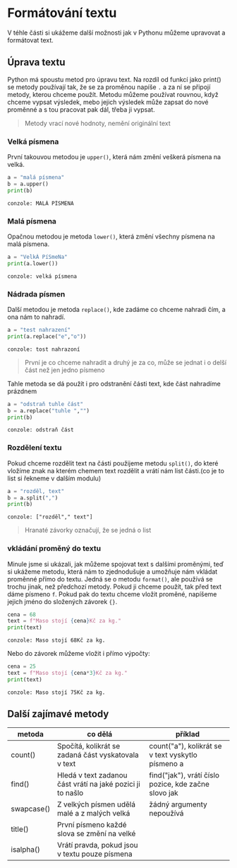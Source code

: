 # Formátování textu

V téhle části si ukážeme další možnosti jak v Pythonu můžeme upravovat a formátovat text.

## Úprava textu

Python má spoustu metod pro úpravu text. Na rozdíl od funkcí jako print() se metody používají tak, že se za proměnou napíše `.` a za ní se připojí metody, kterou chceme použít.
Metodu můžeme používat rouvnou, když chceme vypsat výsledek, mebo jejich výsledek může zapsat do nové proměnné a s tou pracovat pak dál, třeba ji vypsat.
> Metody vrací nové hodnoty, nemění originální text

### Velká písmena

První takouvou metodou je `upper()`, která nám změní veškerá písmena na velká.
```python
a = "malá písmena"
b = a.upper()
print(b)
```
```
conzole: MALÁ PÍSMENA
```

### Malá písmena

Opačnou metodou je metoda `lower()`, která změní všechny písmena na malá písmena.

```python
a = "VelkÁ PíSmeNa"
print(a.lower())
```
```
conzole: velká písmena
```

### Nádrada písmen

Další metodou je metoda `replace()`, kde zadáme co chceme nahradi čím, a ona nám to nahradí. 

```python
a = "test nahrazení"
print(a.replace("e","o"))
```
```
conzole: tost nahrazoní
```
> První je co chceme nahradit a druhý je za co, může se jednat i o delší část než jen jedno písmeno

Tahle metoda se dá použít i pro odstranění části text, kde část nahradíme prázdnem

```python
a = "odstraň tuhle část"
b = a.replace("tuhle ","")
print(b)
```
```
conzole: odstraň část
```

### Rozdělení textu

Pokud chceme rozdělit text na části použijeme metodu `split()`, do které vložíme znak na kterém chemem text rozdělit a vrátí nám list části.(co je to list si řekneme v dalším modulu)

```python
a = "rozděl, text"
b = a.split(",")
print(b)
```
```
conzole: ["rozděl"," text"]
```
> Hranaté závorky označují, že se jedná o list

### vkládání proměný do textu

Minule jsme si ukázali, jak můžeme spojovat text s dalšími proměnými, teď si ukážeme metodu, která nám to zjednodušuje a umožňuje nám vkládat proměnné přímo do textu.
Jedná se o metodu `format()`, ale používá se trochu jinak, než předchozí metody. Pokud ji chceme použít, tak před text dáme písmeno `f`. Pokud pak do textu chceme vložit proměné, napíšeme jejich jméno do složených závorek `{}`.

```python
cena = 68
text = f"Maso stojí {cena}Kč za kg."
print(text)
```
```
conzole: Maso stojí 68Kč za kg.
```

Nebo do závorek můžeme vložit i přímo výpočty:
```python
cena = 25
text = f"Maso stojí {cena*3}Kč za kg."
print(text)
```
```
conzole: Maso stojí 75Kč za kg.
```

## Další zajímavé metody
|metoda|co dělá|příklad|
|---|---|---|
|count()|Spočítá, kolikrát se zadaná část vyskatovala v text|count("a"), kolikrát se v text vyskytlo písmeno a
|find()|Hledá v text zadanou část vrátí na jaké pozici ji to našlo|find("jak"), vrátí číslo pozice, kde začne slovo jak|
|swapcase()|Z velkých písmen udělá malé a z malých velká|žádný argumenty nepoužívá|
|title()|První písmeno každé slova se změní na velké||
|isalpha()|Vrátí pravda, pokud jsou v textu pouze písmena||
